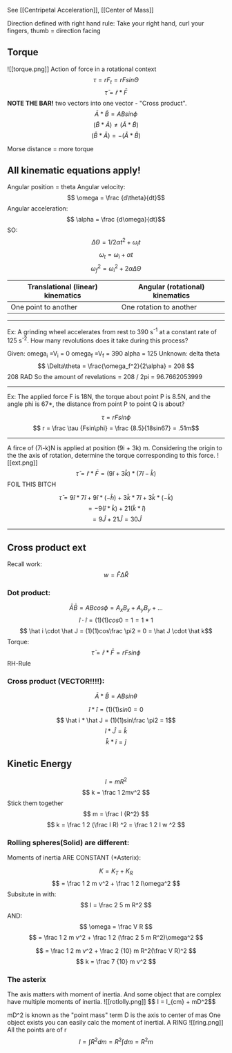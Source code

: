 See [[Centripetal Acceleration]], [[Center of Mass]]

Direction defined with right hand rule: Take your right hand, curl your fingers, thumb = direction facing
## Torque
![[torque.png]]
Action of force in a rotational context
$$ \tau = r F_t = rFsin\Theta$$
$$ \bar \tau = \bar r * \bar F$$
**NOTE THE BAR!**
two vectors into one vector - "Cross product". 
$$ \bar A * \bar B = ABsin\phi$$
$$ (\bar B * \bar A) \ne (\bar A * \bar B) $$
$$ (\bar B * \bar A) = -(\bar A * \bar B) $$



Morse distance = more torque

## All kinematic equations apply!

Angular position = theta
Angular velocity:
$$ \omega = \frac {d\theta}{dt}$$
Angular acceleration:
$$ \alpha = \frac {d\omega}{dt}$$
SO:
$$ \Delta\Theta = 1/2\alpha t^2 + \omega_it$$
$$ \omega_t = \omega_i + \alpha t$$
$$ \omega_f^2=\omega_i^2 + 2\alpha\Delta\Theta$$

| Translational (linear) kinematics | Angular (rotational) kinematics |
| --------------------------------- | ------------------------------- |
| One point to another              | One rotation to another         |







_________________________
Ex: A grinding wheel accelerates from rest to 390 s<sup>-1</sup> at a constant rate of 125 s<sup>-2</sup>. How many revolutions does it take during this process?

Given:
omega<sub>i</sub> =V<sub>i</sub> = 0
omega<sub>f</sub> =V<sub>f</sub> = 390
alpha = 125
Unknown:  delta theta
$$ \Delta\theta = \frac{\omega_f^2}{2\alpha} = 208 $$
208 RAD
So the amount of revelations =  208 / 2pi = 96.7662053999
_______________________
Ex: The applied force F is 18N, the torque about point P is 8.5N, and the angle phi is 67*, the distance from point P to point Q is about?

$$ \tau = rFsin\phi $$
$$ r = \frac \tau {Fsin\phi} = \frac {8.5}{18sin67} = .51m$$

______________________
A firce of (7i-k)N is applied at position (9i + 3k) m.  Considering the origin to the the axis of rotation, determine the torque corresponding to this force.
![[ext.png]]
$$ \bar \tau = \bar r * \bar F = (9\hat i + 3 \hat k) * (7 \hat i - \hat k) $$
FOIL THIS BITCH

$$  \bar \tau = 9\hat i * 7\hat i + 9\hat i * (-\hat h) + 3\hat k *7 \hat i  +3 \hat k * (-\hat k)    $$
$$ = -9(\hat i * \hat k) + 21 (\hat k * \hat i) $$
$$ = 9\hat J + 21 \hat J = 30 \hat J $$

_______________
## Cross product ext
Recall work:
$$ w = \bar F\Delta\bar R$$
### Dot product:
$$ \bar A \bar B = ABcos\phi = A_xB_x + A_yB_y + ...$$
$$ \hat i \cdot \hat i = (1)(1)cos0 = 1 = 1*1 $$
$$ \hat i \cdot \hat J = (1)(1)cos\frac \pi2 = 0 = \hat J \cdot \hat k$$
Torque:
$$ \bar\tau = \bar r * \bar F = rFsin\phi$$ 
 RH-Rule
### Cross product (VECTOR!!!!): 
$$ \bar A * \bar B = ABsin\theta $$


$$ \hat i * \hat i = (1)(1)sin0 = 0 $$
$$ \hat i * \hat J = (1)(1)sin\frac \pi2 = 1$$
$$ \hat i * \hat J = \hat k $$
$$ \hat k * \hat i = \hat j $$


## Kinetic Energy
$$ I = mR^2 $$
$$ k = \frac 1 2mv^2  $$
Stick them together
$$ m = \frac I {R^2} $$
$$ k = \frac 1 2 (\frac I R) ^2 = \frac 1 2 I w ^2 $$
### Rolling spheres(Solid) are different:
Moments of inertia ARE CONSTANT (\*Asterix):

 $$ K = K_T + K_R $$
 $$ = \frac 1 2 m v^2 + \frac 1 2 I\omega^2 $$
 Subsitute in with:
 $$ I = \frac 2 5 m R^2 $$
  AND:
 $$ \omega = \frac V R $$$$ = \frac 1 2 m v^2 + \frac 1 2 (\frac 2 5 m R^2)\omega^2 $$

 $$ = \frac 1 2 m v^2 + \frac 2 {10} m R^2(\frac V R)^2 $$
 $$ k = \frac 7 {10} m v^2 $$
 <h3>The asterix</h3>
 The axis matters with moment of inertia. And some object that are complex have multiple moments of inertia. 
 ![[rotlolly.png]]
 $$ I = I_{cm} + mD^2$$

 mD^2 is known as the "point mass" term
 D is the axis to center of mas
 One object exists you can easily calc the moment of inertial. A RING
 ![[ring.png]]
 All the points are of r
 $$ I = \int R^2dm = R^2 \int dm =R^2m $$